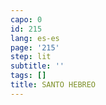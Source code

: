 ```yaml
---
capo: 0
id: 215
lang: es-es
page: '215'
step: lit
subtitle: ''
tags: []
title: SANTO HEBREO
---
```

